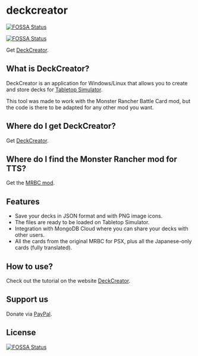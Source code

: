 # deckcreator
[![FOSSA Status](https://app.fossa.com/api/projects/git%2Bgithub.com%2Ffpiccoli%2FDeckCreator.svg?type=shield)](https://app.fossa.com/projects/git%2Bgithub.com%2Ffpiccoli%2FDeckCreator?ref=badge_shield)


[![FOSSA Status](https://app.travis-ci.com/fpiccoli/DeckCreator.svg?branch=master)](https://app.travis-ci.com/fpiccoli/DeckCreator.svg?branch=master)



Get [DeckCreator](https://www.getdeckcreator.com/).


## What is DeckCreator?

DeckCreator is an application for Windows/Linux that allows you to create and store decks for [Tabletop Simulator](https://store.steampowered.com/app/286160/Tabletop_Simulator/?snr=1_7_15__13).

This tool was made to work with the Monster Rancher Battle Card mod, but the code is there to be adapted for any other mod you want.


## Where do I get DeckCreator?

Get [DeckCreator](https://www.getdeckcreator.com/#home).

## Where do I find the Monster Rancher mod for TTS?

Get the [MRBC mod](https://steamcommunity.com/sharedfiles/filedetails/?id=1934382008).

## Features

- Save your decks in JSON format and with PNG image icons.
- The files are ready to be loaded on Tabletop Simulator.
- Integration with MongoDB Cloud where you can share your decks with other users.
- All the cards from the original MRBC for PSX, plus all the Japanese-only cards (fully translated).

## How to use?

Check out the tutorial on the website [DeckCreator](https://www.getdeckcreator.com/#timeline).

## Support us

Donate via [PayPal](https://www.getdeckcreator.com/#donate).


## License
[![FOSSA Status](https://app.fossa.com/api/projects/git%2Bgithub.com%2Ffpiccoli%2FDeckCreator.svg?type=large)](https://app.fossa.com/projects/git%2Bgithub.com%2Ffpiccoli%2FDeckCreator?ref=badge_large)

